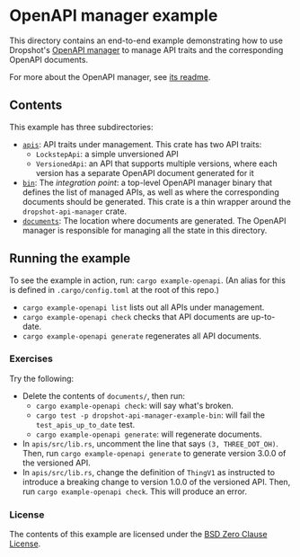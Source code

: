 # OpenAPI manager example

This directory contains an end-to-end example demonstrating how to use Dropshot's [OpenAPI manager](../dropshot-api-manager) to manage API traits and the corresponding OpenAPI documents.

For more about the OpenAPI manager, see [its readme](../dropshot-api-manager/README.md).

## Contents

This example has three subdirectories:

* [`apis`](apis): API traits under management. This crate has two API traits:
  * `LockstepApi`: a simple unversioned API
  * `VersionedApi`: an API that supports multiple versions, where each version has a separate OpenAPI document generated for it
* [`bin`](bin): The _integration point_: a top-level OpenAPI manager binary that defines the list of managed APIs, as well as where the corresponding documents should be generated. This crate is a thin wrapper around the `dropshot-api-manager` crate.
* [`documents`](documents): The location where documents are generated. The OpenAPI manager is responsible for managing all the state in this directory.

## Running the example

To see the example in action, run: `cargo example-openapi`. (An alias for this is defined in `.cargo/config.toml` at the root of this repo.)

* `cargo example-openapi list` lists out all APIs under management.
* `cargo example-openapi check` checks that API documents are up-to-date.
* `cargo example-openapi generate` regenerates all API documents.

### Exercises

Try the following:

* Delete the contents of `documents/`, then run:
  * `cargo example-openapi check`: will say what's broken.
  * `cargo test -p dropshot-api-manager-example-bin`: will fail the `test_apis_up_to_date` test.
  * `cargo example-openapi generate`: will regenerate documents.
* In `apis/src/lib.rs`, uncomment the line that says `(3, THREE_DOT_OH)`. Then, run `cargo example-openapi generate` to generate version 3.0.0 of the versioned API.
* In `apis/src/lib.rs`, change the definition of `ThingV1` as instructed to introduce a breaking change to version 1.0.0 of the versioned API. Then, run `cargo example-openapi check`. This will produce an error.

### License

The contents of this example are licensed under the [BSD Zero Clause License](LICENSE).
